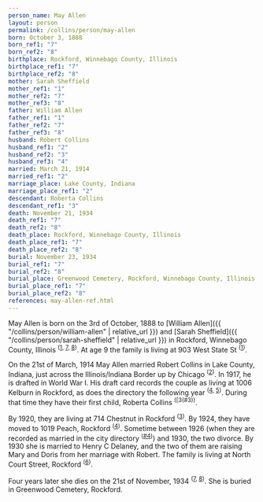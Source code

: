 ```yaml
---
person_name: May Allen
layout: person
permalink: /collins/person/may-allen
born: October 3, 1888
born_ref1: "7"
born_ref2: "8"
birthplace: Rockford, Winnebago County, Illinois
birthplace_ref1: "7"
birthplace_ref2: "8"
mother: Sarah Sheffield
mother_ref1: "1"
mother_ref2: "7"
mother_ref3: "8"
father: William Allen
father_ref1: "1"
father_ref2: "7"
father_ref3: "8"
husband: Robert Collins
husband_ref1: "2"
husband_ref2: "3"
husband_ref3: "4"
married: March 21, 1914
married_ref1: "2"
marriage_place: Lake County, Indiana
marriage_place_ref1: "2"
descendant: Roberta Collins
descendant_ref1: "3"
death: November 21, 1934
death_ref1: "7"
death_ref2: "8"
death_place: Rockford, Winnebago County, Illinois
death_place_ref1: "7"
death_place_ref2: "8"
burial: November 23, 1934
burial_ref1: "7"
burial_ref2: "8"
burial_place: Greenwood Cemetery, Rockford, Winnebago County, Illinois
burial_place_ref1: "7"
burial_place_ref2: "8"
references: may-allen-ref.html
---
```

May Allen is born on the 3rd of October, 1888 to [William Allen]({{ "/collins/person/william-allen" | relative_url }}) and [Sarah Sheffield]({{ "/collins/person/sarah-sheffield" | relative_url }}) in Rockford, Winnebago County, Illinois <sup>([1](#1), [7](#7), [8](#8))</sup>. At age 9 the family is living at 903 West State St <sup>([1](#1))</sup>. 

On the 21st of March, 1914 May Allen married Robert Collins in Lake County, Indiana, just across the Illinois/Indiana Border up by Chicago <sup>([2](#2))</sup>. In 1917, he is drafted in World War I. His draft card records the couple as living at 1006 Kelburn in Rockford, as does the directory the following year <sup>([4](#4), [5](#5))</sup>. During that time they have their first child, Roberta Collins <sup>([3(#3))</sup>.

By 1920, they are living at 714 Chestnut in Rockford <sup>([3](#3))</sup>. By 1924, they have moved to 1019 Peach, Rockford <sup>([4](#4))</sup>. Sometime between 1926 (when they are recorded as married in the city directory <sup>([#4](4))</sup>) and 1930, the two divorce. By 1930 she is married to Henry C Delaney, and the two of them are raising Mary and Doris from her marriage with Robert. The family is living at North Court Street, Rockford <sup>([6](#6))</sup>.

Four years later she dies on the 21st of November, 1934 <sup>([7](#7), [8](#8))</sup>. She is buried in Greenwood Cemetery, Rockford.
